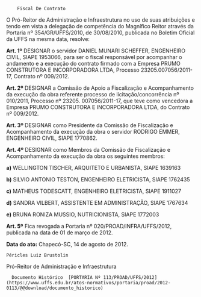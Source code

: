         Fiscal De Contrato  

O Pró-Reitor de Administração e Infraestrutura no uso de suas atribuições e tendo em vista a delegação de competência do Magnífico Reitor através da Portaria nº 354/GR/UFFS/2010, de 30/08/2010, publicada no Boletim Oficial da UFFS na mesma data, resolve:

 **Art. 1º** DESIGNAR o servidor DANIEL MUNARI SCHEFFER, ENGENHEIRO CIVIL, SIAPE 1953066, para ser o fiscal responsável por acompanhar o andamento e a execução do contrato firmado com a Empresa PRUMO CONSTRUTORA E INCORPORADORA LTDA, Processo 23205.007056/2011-17, Contrato nº 009/2012.

 **Art. 2º** DESIGNAR a Comissão de Apoio a Fiscalização e Acompanhamento da execução da obra referente processo de licitação/concorrência nº 010/2011, Processo nº 23205. 007056/2011-17, que teve como vencedora a Empresa PRUMO CONSTRUTORA E INCORPORADORA LTDA, do Contrato nº 009/2012.

 **Art. 3º** DESIGNAR como Presidente da Comissão de Fiscalização e Acompanhamento da execução da obra o servidor RODRIGO EMMER, ENGENHEIRO CIVIL, SIAPE 1770862.

 **Art. 4º** DESIGNAR como Membros da Comissão de Fiscalização e Acompanhamento da execução da obra os seguintes membros:

 **a)** WELLINGTON TISCHER, ARQUITETO E URBANISTA, SIAPE 1639163

 **b)** SILVIO ANTONIO TESTON, ENGENHEIRO ELETRICISTA, SIAPE 1762435

 **c)** MATHEUS TODESCATT, ENGENHEIRO ELETRICISTA, SIAPE 1911027

 **d)** SANDRA VILBERT, ASSISTENTE EM ADMINISTRAÇÃO, SIAPE 1767634

 **e)** BRUNA RONIZA MUSSIO, NUTRICIONISTA, SIAPE 1772003

 **Art. 5º** Fica revogada a Portaria nº 020/PROAD/INFRA/UFFS/2012, publicada na data de 01 de março de 2012.

  

   **Data do ato:** Chapecó-SC, 14 de agosto de 2012.   
 

    Péricles Luiz Brustolin   
 Pró-Reitor de Administração e Infraestrutura 

      Documento Histórico  [PORTARIA Nº 113/PROAD/UFFS/2012](https://www.uffs.edu.br/atos-normativos/portaria/proad/2012-0113/@@download/documento_historico)     
      